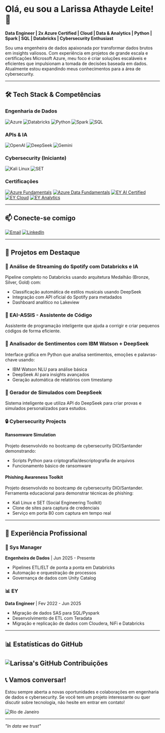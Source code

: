 # Olá, eu sou a Larissa Athayde Leite! 🦁

**Data Engineer | 2x Azure Certified | Cloud | Data & Analytics | Python | Spark | SQL | Databricks | Cybersecurity Enthusiast**

Sou uma engenheira de dados apaixonada por transformar dados brutos em insights valiosos. Com experiência em projetos de grande escala e certificações Microsoft Azure, meu foco é criar soluções escaláveis e eficientes que impulsionam a tomada de decisões baseada em dados. Atualmente estou expandindo meus conhecimentos para a área de cybersecurity.

---

## 🛠️ Tech Stack & Competências

### Engenharia de Dados
![Azure](https://img.shields.io/badge/Azure-0089D6?style=for-the-badge&logo=microsoft-azure&logoColor=white)
![Databricks](https://img.shields.io/badge/Databricks-FF3621?style=for-the-badge&logo=databricks&logoColor=white)
![Python](https://img.shields.io/badge/Python-3776AB?style=for-the-badge&logo=python&logoColor=white)
![Spark](https://img.shields.io/badge/Apache_Spark-E25A1C?style=for-the-badge&logo=apachespark&logoColor=white)
![SQL](https://img.shields.io/badge/SQL-4479A1?style=for-the-badge&logo=mysql&logoColor=white)

### APIs & IA
![OpenAI](https://img.shields.io/badge/OpenAI-412991?style=for-the-badge&logo=openai&logoColor=white)
![DeepSeek](https://img.shields.io/badge/DeepSeek-0A66C2?style=for-the-badge&logo=ai&logoColor=white)
![Gemini](https://img.shields.io/badge/Gemini-4285F4?style=for-the-badge&logo=google&logoColor=white)

### Cybersecurity (Iniciante)
![Kali Linux](https://img.shields.io/badge/Kali_Linux-557C94?style=for-the-badge&logo=kalilinux&logoColor=white)
![SET](https://img.shields.io/badge/SET-FF6E4A?style=for-the-badge&logo=terminal&logoColor=white)

### Certificações
[![Azure Fundamentals](https://img.shields.io/badge/AZ--900-0089D6?style=for-the-badge&logo=microsoft-azure&logoColor=white)](https://learn.microsoft.com/api/credentials/share/en-us/LarissaAthaydeLeite-3949/CF19B6A2DE9060A2?sharingId=2504C2837FCCE919)
[![Azure Data Fundamentals](https://img.shields.io/badge/DP--900-0089D6?style=for-the-badge&logo=microsoft-azure&logoColor=white)](https://learn.microsoft.com/api/credentials/share/en-us/LarissaAthaydeLeite-3949/CF19B6A2DE9060A2?sharingId=2504C2837FCCE919)
[![EY AI Certified](https://img.shields.io/badge/EY_AI-FF6E4A?style=for-the-badge&logo=ey&logoColor=white)]()
[![EY Cloud](https://img.shields.io/badge/EY_Cloud-FF6E4A?style=for-the-badge&logo=ey&logoColor=white)]()
[![EY Analytics](https://img.shields.io/badge/EY_Analytics-FF6E4A?style=for-the-badge&logo=ey&logoColor=white)]()

---

## 📫 Conecte-se comigo

[![Email](https://img.shields.io/badge/Gmail-D14836?style=for-the-badge&logo=gmail&logoColor=white)](mailto:larissadeathayde3@gmail.com)
[![LinkedIn](https://img.shields.io/badge/LinkedIn-0077B5?style=for-the-badge&logo=linkedin&logoColor=white)](https://www.linkedin.com/in/larissa-leite-399a20127)

---

## 🌟 Projetos em Destaque

### 🎵 Análise de Streaming do Spotify com Databricks e IA
Pipeline completo no Databricks usando arquitetura Medalhão (Bronze, Silver, Gold) com:
- Classificação automática de estilos musicais usando DeepSeek
- Integração com API oficial do Spotify para metadados
- Dashboard analítico no Lakeview

### 🤖 EAI-ASSIS - Assistente de Código
Assistente de programação inteligente que ajuda a corrigir e criar pequenos códigos de forma eficiente.

### 🧠 Analisador de Sentimentos com IBM Watson + DeepSeek
Interface gráfica em Python que analisa sentimentos, emoções e palavras-chave usando:
- IBM Watson NLU para análise básica
- DeepSeek AI para insights avançados
- Geração automática de relatórios com timestamp

### 📝 Gerador de Simulados com DeepSeek
Sistema inteligente que utiliza API do DeepSeek para criar provas e simulados personalizados para estudos.

### 🔒 Cybersecurity Projects

#### Ransomware Simulation
Projeto desenvolvido no bootcamp de cybersecurity DIO/Santander demonstrando:
- Scripts Python para criptografia/descriptografia de arquivos
- Funcionamento básico de ransomware

#### Phishing Awareness Toolkit
Projeto desenvolvido no bootcamp de cybersecurity DIO/Santander. Ferramenta educacional para demonstrar técnicas de phishing:
- Kali Linux e SET (Social Engineering Toolkit)
- Clone de sites para captura de credenciais
- Serviço em porta 80 com captura em tempo real

---

## 💼 Experiência Profissional

### 🏢 Sys Manager
**Engenheira de Dados** | Jun 2025 - Presente
- Pipelines ETL/ELT de ponta a ponta em Databricks
- Automação e orquestração de processos
- Governança de dados com Unity Catalog

### 📊 EY
**Data Engineer** | Fev 2022 - Jun 2025
- Migração de dados SAS para SQL/Pyspark
- Desenvolvimento de ETL com Teradata
- Migração e replicação de dados com Cloudera, NiFi e Databricks

---

## 📊 Estatísticas do GitHub

![Larissa's GitHub Contribuições](https://github-profile-summary-cards.vercel.app/api/cards/profile-details?username=larissaleite&theme=github_dark)
---

## 📞 Vamos conversar!

Estou sempre aberta a novas oportunidades e colaborações em engenharia de dados e cybersecurity. Se você tem um projeto interessante ou quer discutir sobre tecnologia, não hesite em entrar em contato!

![Rio de Janeiro](https://img.shields.io/badge/Rio_de_Janeiro-Carioca-FFD700?style=for-the-badge)

---

*"In data we trust"*

